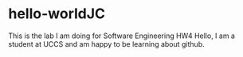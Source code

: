 # hello-worldJC
This is the lab I am doing for Software Engineering HW4
Hello, I am a student at UCCS and am happy to be learning about github.
